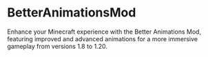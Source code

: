 # BetterAnimationsMod
Enhance your Minecraft experience with the Better Animations Mod, featuring improved and advanced animations for a more immersive gameplay from versions 1.8 to 1.20.

